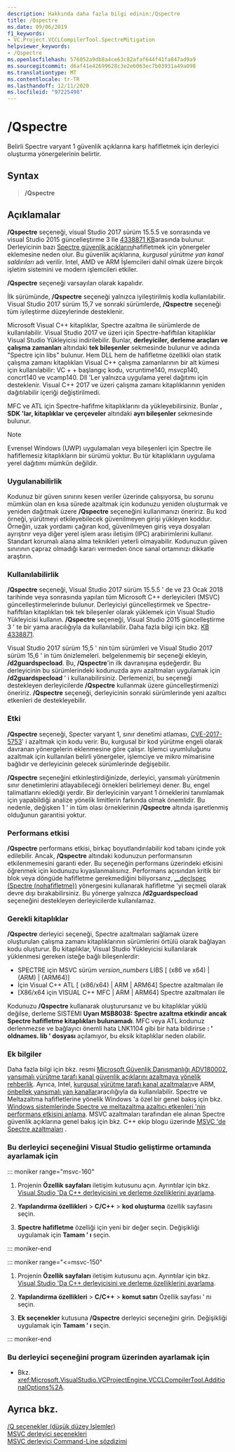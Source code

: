 ```yaml
---
description: Hakkında daha fazla bilgi edinin:/Qspectre
title: /Qspectre
ms.date: 09/06/2019
f1_keywords:
- VC.Project.VCCLCompilerTool.SpectreMitigation
helpviewer_keywords:
- /Qspectre
ms.openlocfilehash: 576052a9db8a4ce63c82afaf644f41fa847ad9a9
ms.sourcegitcommit: d6af41e42699628c3e2e6063ec7b03931a49a098
ms.translationtype: MT
ms.contentlocale: tr-TR
ms.lasthandoff: 12/11/2020
ms.locfileid: "97225498"
---
```

# <a name="qspectre"></a>/Qspectre

Belirli Spectre varyant 1 güvenlik açıklarına karşı hafifletmek için derleyici oluşturma yönergelerinin belirtir.

## <a name="syntax"></a>Syntax

> **/Qspectre**

## <a name="remarks"></a>Açıklamalar

**/Qspectre** seçeneği, visual Studio 2017 sürüm 15.5.5 ve sonrasında ve visual Studio 2015 güncelleştirme 3 Ile [4338871 KB](https://support.microsoft.com/help/4338871/visual-studio-2015-update-3-spectre-variant-1-toolset-qspectre)arasında bulunur. Derleyicinin bazı [Spectre güvenlik açıklarını](https://spectreattack.com/spectre.pdf)hafifletmek için yönergeler eklemesine neden olur. Bu güvenlik açıklarına, *kurgusal yürütme yan kanal saldırıları* adı verilir. Intel, AMD ve ARM İşlemcileri dahil olmak üzere birçok işletim sistemini ve modern işlemcileri etkiler.

**/Qspectre** seçeneği varsayılan olarak kapalıdır.

İlk sürümünde, **/Qspectre** seçeneği yalnızca iyileştirilmiş kodla kullanılabilir. Visual Studio 2017 sürüm 15,7 ve sonraki sürümlerde, **/Qspectre** seçeneği tüm iyileştirme düzeylerinde desteklenir.

Microsoft Visual C++ kitaplıklar, Spectre azaltma ile sürümlerde de kullanılabilir. Visual Studio 2017 ve üzeri için Spectre-hafiftılan kitaplıklar Visual Studio Yükleyicisi indirilebilir. Bunlar, **derleyiciler, derleme araçları ve çalışma zamanları** altındaki **tek bileşenler** sekmesinde bulunur ve adında "Spectre için libs" bulunur. Hem DLL hem de hafifletme özellikli olan statik çalışma zamanı kitaplıkları Visual C++ çalışma zamanlarının bir alt kümesi için kullanılabilir: VC + + başlangıç kodu, vcruntime140, msvcp140, concrt140 ve vcamp140. Dll 'Ler yalnızca uygulama yerel dağıtımı için desteklenir. Visual C++ 2017 ve üzeri çalışma zamanı kitaplıklarının yeniden dağıtılabilir içeriği değiştirilmedi.

MFC ve ATL için Spectre-hafifme kitaplıklarını da yükleyebilirsiniz. Bunlar **, SDK 'lar, kitaplıklar ve çerçeveler** altındaki **ayrı bileşenler** sekmesinde bulunur.

> [!NOTE]
> Evrensel Windows (UWP) uygulamaları veya bileşenleri için Spectre ile hafiflemesiz kitaplıkların bir sürümü yoktur. Bu tür kitaplıkların uygulama yerel dağıtımı mümkün değildir.

### <a name="applicability"></a>Uygulanabilirlik

Kodunuz bir güven sınırını kesen veriler üzerinde çalışıyorsa, bu sorunu mümkün olan en kısa sürede azaltmak için kodunuzu yeniden oluşturmak ve yeniden dağıtmak üzere **/Qspectre** seçeneğini kullanmanızı öneririz. Bu kod örneği, yürütmeyi etkileyebilecek güvenilmeyen girişi yükleyen koddur. Örneğin, uzak yordamı çağıran kod, güvenilmeyen giriş veya dosyaları ayrıştırır veya diğer yerel işlem arası iletişim (IPC) arabirimlerini kullanır. Standart korumalı alana alma teknikleri yeterli olmayabilir. Kodunuzun güven sınırının çapraz olmadığı kararı vermeden önce sanal ortamınızı dikkatle araştırın.

### <a name="availability"></a>Kullanılabilirlik

**/Qspectre** seçeneği, Visual Studio 2017 sürüm 15.5.5 ' de ve 23 Ocak 2018 tarihinde veya sonrasında yapılan tüm Microsoft C++ derleyicileri (MSVC) güncelleştirmelerinde bulunur. Derleyiciyi güncelleştirmek ve Spectre-hafiftılan kitaplıkları tek tek bileşenler olarak yüklemek için Visual Studio Yükleyicisi kullanın. **/Qspectre** seçeneği, Visual Studio 2015 güncelleştirme 3 ' te bir yama aracılığıyla da kullanılabilir. Daha fazla bilgi için bkz. [KB 4338871](https://support.microsoft.com/help/4338871).

Visual Studio 2017 sürüm 15,5 ' nin tüm sürümleri ve Visual Studio 2017 sürüm 15,6 ' in tüm önizlemeleri. belgelenmemiş bir seçeneği ekleyin, **/d2guardspecload**. Bu, **/Qspectre**'in ilk davranışına eşdeğerdir. Bu derleyicinin bu sürümlerindeki kodunuzda aynı azaltmaları uygulamak için **/d2guardspecload** ' i kullanabilirsiniz. Derlemenizi, bu seçeneği destekleyen derleyicilerde **/Qspectre** kullanmak üzere güncelleştirmenizi öneririz. **/Qspectre** seçeneği, derleyicinin sonraki sürümlerinde yeni azaltıcı etkenleri de destekleyebilir.

### <a name="effect"></a>Etki

**/Qspectre** seçeneği, Specter varyant 1, sınır denetimi atlaması, [CVE-2017-5753](https://nvd.nist.gov/vuln/detail/CVE-2017-5753)' i azaltmak için kodu verir. Bu, kurgusal bir kod yürütme engeli olarak davranan yönergelerin eklenmesine göre çalışır. İşlemci uyumluluğunu azaltmak için kullanılan belirli yönergeler, işlemciye ve mikro mimarisine bağlıdır ve derleyicinin gelecek sürümlerinde değişebilir.

**/Qspectre** seçeneğini etkinleştirdiğinizde, derleyici, yansımalı yürütmenin sınır denetimlerini atlayabileceği örnekleri belirlemeyi dener. Bu, engel talimatlarını eklediği yerdir. Bir derleyicinin varyant 1 örneklerini tanımlamak için yapabildiği analize yönelik limitlerin farkında olmak önemlidir. Bu nedenle, değişken 1 ' in tüm olası örneklerinin **/Qspectre** altında işaretlenmiş olduğunun garantisi yoktur.

### <a name="performance-impact"></a>Performans etkisi

**/Qspectre** performans etkisi, birkaç boyutlandırılabilir kod tabanı içinde yok edilebilir. Ancak, **/Qspectre** altındaki kodunuzun performansının etkilenmemesini garanti eder. Bu seçeneğin performans üzerindeki etkisini öğrenmek için kodunuzu kıyaslanmalısınız. Performans açısından kritik bir blok veya döngüde hafifletme gerekmediğini biliyorsanız, [__declspec (Spectre (nohafifletme))](../../cpp/spectre.md) yönergesini kullanarak hafifletme 'yi seçmeli olarak devre dışı bırakabilirsiniz. Bu yönerge yalnızca **/d2guardspecload** seçeneğini destekleyen derleyicilerde kullanılamaz.

### <a name="required-libraries"></a>Gerekli kitaplıklar

**/Qspectre** derleyici seçeneği, Spectre azaltmaları sağlamak üzere oluşturulan çalışma zamanı kitaplıklarının sürümlerini örtülü olarak bağlayan kodu oluşturur. Bu kitaplıklar, Visual Studio Yükleyicisi kullanılarak yüklenmesi gereken isteğe bağlı bileşenlerdir:

- SPECTRE için MSVC sürüm *version_numbers* LIBS \[ (x86 ve x64) | (ARM) | (ARM64)]
- İçin Visual C++ ATL \[ (x86/x64) | ARM | ARM64] Spectre azaltmaları ile
- \[X86/x64 için VISUAL C++ MFC | ARM | ARM64] Spectre azaltmaları ile

Kodunuzu **/Qspectre** kullanarak oluşturursanız ve bu kitaplıklar yüklü değilse, derleme SISTEMI **Uyarı MSB8038: Spectre azaltma etkindir ancak Spectre hafifletme kitaplıkları bulunamadı**. MFC veya ATL kodunuz derlenmezse ve bağlayıcı önemli hata LNK1104 gibi bir hata bildirirse **: ' oldnames. lib ' dosyası** açılamıyor, bu eksik kitaplıklar neden olabilir.

### <a name="additional-information"></a>Ek bilgiler

Daha fazla bilgi için bkz. resmi [Microsoft Güvenlik Danışmanlığı ADV180002, yansımalı yürütme tarafı kanal güvenlik açıklarını azaltmaya yönelik rehberlik](https://portal.msrc.microsoft.com/en-US/security-guidance/advisory/ADV180002). Ayrıca, Intel, [kurgusal yürütme tarafı kanal azaltmaları](https://software.intel.com/sites/default/files/managed/c5/63/336996-Speculative-Execution-Side-Channel-Mitigations.pdf)ve ARM, [önbellek yansımalı yan kanallar](https://developer.arm.com/-/media/Files/pdf/Cache_Speculation_Side-channels.pdf)aracılığıyla da kullanılabilir. Spectre ve Meltazaltma hafifletlerine yönelik Windows 'a özel bir genel bakış için bkz. [Windows sistemlerinde Spectre ve meltazaltma azaltıcı etkenleri 'nin performans etkisini anlama](https://www.microsoft.com/security/blog/2018/01/09/understanding-the-performance-impact-of-spectre-and-meltdown-mitigations-on-windows-systems/). MSVC azaltmaları tarafından ele alınan Spectre güvenlik açıklarına genel bakış için bkz. C++ ekip blogu üzerinde [MSVC 'de Spectre azaltmaları](https://devblogs.microsoft.com/cppblog/spectre-mitigations-in-msvc./) .

### <a name="to-set-this-compiler-option-in-the-visual-studio-development-environment"></a>Bu derleyici seçeneğini Visual Studio geliştirme ortamında ayarlamak için

::: moniker range="msvc-160"

1. Projenin **Özellik sayfaları** iletişim kutusunu açın. Ayrıntılar için bkz. [Visual Studio 'Da C++ derleyicisini ve derleme özelliklerini ayarlama](../working-with-project-properties.md).

1. **Yapılandırma özellikleri** > **C/C++** > **kod oluşturma** özellik sayfasını seçin.

1. **Spectre hafifletme** özelliği için yeni bir değer seçin. Değişikliği uygulamak için **Tamam ' ı** seçin.

::: moniker-end

::: moniker range="<=msvc-150"

1. Projenin **Özellik sayfaları** iletişim kutusunu açın. Ayrıntılar için bkz. [Visual Studio 'Da C++ derleyicisini ve derleme özelliklerini ayarlama](../working-with-project-properties.md).

1. **Yapılandırma özellikleri** > **C/C++** > **komut satırı** Özellik sayfası ' nı seçin.

1. **Ek seçenekler** kutusuna **/Qspectre** derleyici seçeneğini girin. Değişikliği uygulamak için **Tamam ' ı** seçin.

::: moniker-end

### <a name="to-set-this-compiler-option-programmatically"></a>Bu derleyici seçeneğini program üzerinden ayarlamak için

- Bkz. <xref:Microsoft.VisualStudio.VCProjectEngine.VCCLCompilerTool.AdditionalOptions%2A>.

## <a name="see-also"></a>Ayrıca bkz.

[/Q seçenekler (düşük düzey Işlemler)](q-options-low-level-operations.md)<br/>
[MSVC derleyici seçenekleri](compiler-options.md)<br/>
[MSVC derleyici Command-Line sözdizimi](compiler-command-line-syntax.md)
